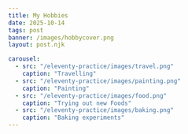 ```yaml
---
title: My Hobbies
date: 2025-10-14
tags: post
banner: /images/hobbycover.png
layout: post.njk

carousel:
  - src: "/eleventy-practice/images/travel.png"
    caption: "Travelling"
  - src: "/eleventy-practice/images/painting.png"
    caption: "Painting"
  - src: "/eleventy-practice/images/food.png"
    caption: "Trying out new Foods"
  - src: "/eleventy-practice/images/baking.png"
    caption: "Baking experiments"
---
```

